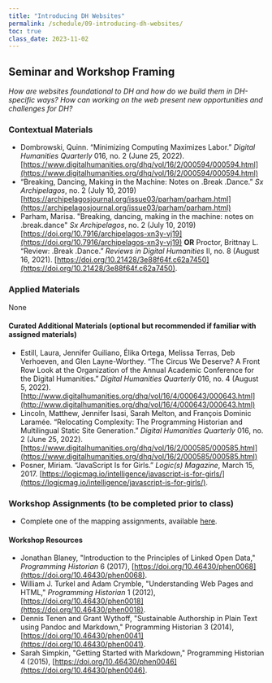 ```yaml
---
title: "Introducing DH Websites"
permalink: /schedule/09-introducing-dh-websites/
toc: true
class_date: 2023-11-02
---
```


## Seminar and Workshop Framing

*How are websites foundational to DH and how do we build them in DH-specific ways? How can working on the web present new opportunities and challenges for DH?*

### Contextual Materials

- Dombrowski, Quinn. “Minimizing Computing Maximizes Labor.” *Digital Humanities Quarterly* 016, no. 2 (June 25, 2022). [https://www.digitalhumanities.org/dhq/vol/16/2/000594/000594.html](https://www.digitalhumanities.org/dhq/vol/16/2/000594/000594.html)
-  “Breaking, Dancing, Making in the Machine: Notes on .Break .Dance.” *Sx Archipelagos*, no. 2 (July 10, 2019) [https://archipelagosjournal.org/issue03/parham/parham.html](https://archipelagosjournal.org/issue03/parham/parham.html) 
- Parham, Marisa. "Breaking, dancing, making in the machine: notes on .break.dance" *Sx Archipelagos*, no. 2 (July 10, 2019) [https://doi.org/10.7916/archipelagos-xn3y-vj19](https://doi.org/10.7916/archipelagos-xn3y-vj19) **OR** Proctor, Brittnay L. “Review: .Break .Dance.” *Reviews in Digital Humanities* II, no. 8 (August 16, 2021). [https://doi.org/10.21428/3e88f64f.c62a7450](https://doi.org/10.21428/3e88f64f.c62a7450).

### Applied Materials

None

#### Curated Additional Materials (optional but recommended if familiar with assigned materials)

- Estill, Laura, Jennifer Guiliano, Élika Ortega, Melissa Terras, Deb Verhoeven, and Glen Layne-Worthey. “The Circus We Deserve? A Front Row Look at the Organization of the Annual Academic Conference for the Digital Humanities.” *Digital Humanities Quarterly* 016, no. 4 (August 5, 2022). [http://www.digitalhumanities.org/dhq/vol/16/4/000643/000643.html](http://www.digitalhumanities.org/dhq/vol/16/4/000643/000643.html)
- Lincoln, Matthew, Jennifer Isasi, Sarah Melton, and François Dominic Laramée. “Relocating Complexity: The Programming Historian and Multilingual Static Site Generation.” *Digital Humanities Quarterly* 016, no. 2 (June 25, 2022). [https://www.digitalhumanities.org/dhq/vol/16/2/000585/000585.html](https://www.digitalhumanities.org/dhq/vol/16/2/000585/000585.html)
- Posner, Miriam. “JavaScript Is for Girls.” *Logic(s) Magazine*, March 15, 2017. [https://logicmag.io/intelligence/javascript-is-for-girls/](https://logicmag.io/intelligence/javascript-is-for-girls/).

### Workshop Assignments (to be completed prior to class)

- Complete one of the mapping assignments, available [here]({{site.baseurl}}/materials/intro-data-analysis/03-intro-mapping#mapping-assignments).

#### Workshop Resources

- Jonathan Blaney, "Introduction to the Principles of Linked Open Data," *Programming Historian* 6 (2017), [https://doi.org/10.46430/phen0068](https://doi.org/10.46430/phen0068).
- William J. Turkel and Adam Crymble, "Understanding Web Pages and HTML," *Programming Historian* 1 (2012), [https://doi.org/10.46430/phen0018](https://doi.org/10.46430/phen0018).
- Dennis Tenen and Grant Wythoff, "Sustainable Authorship in Plain Text using Pandoc and Markdown," Programming Historian 3 (2014), [https://doi.org/10.46430/phen0041](https://doi.org/10.46430/phen0041).
- Sarah Simpkin, "Getting Started with Markdown," Programming Historian 4 (2015), [https://doi.org/10.46430/phen0046](https://doi.org/10.46430/phen0046).
